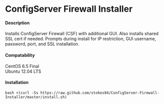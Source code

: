 ConfigServer Firewall Installer
===============================

#### Description ####
Installs ConfigServer Firewall (CSF) with additional GUI. Also installs shared SSL cert if needed. Prompts during install for IP restriction, GUI username, password, port, and SSL installation.

#### Compatability ####
CentOS 6.5 Final
<br>
Ubuntu 12.04 LTS

#### Installation ####

```bash <(curl -Ss https://raw.github.com/stokes84/ConfigServer-Firewall-Installer/master/install.sh)```
